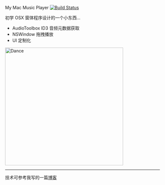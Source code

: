 My Mac Music Player [![Build Status](https://travis-ci.org/isaced/MyMacMusicPlayer.svg?branch=master)](https://travis-ci.org/isaced/MyMacMusicPlayer)


初学 OSX 窗体程序设计的一个小东西...

- AudioToolbox ID3 音频元数据获取
- NSWindow 拖拽播放
- UI 定制化

<img src="https://raw.githubusercontent.com/isaced/MyMacMusicPlayer/master/preview.png" alt="Dance" width="384"/>

---

技术可参考我写的一篇[博客](http://www.isaced.com/post-217.html) 
